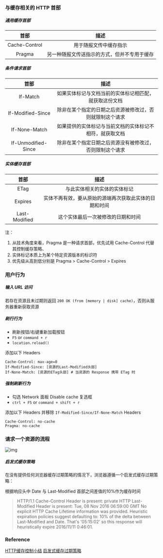 ### 与缓存相关的 HTTP 首部

##### 通用缓存首部

|     首部      |                     描述                     |
| :-----------: | :------------------------------------------: |
| Cache-Control |            用于随报文传中缓存指示            |
|    Pragma     | 另一种随报文传送指示的方式，但并不专用于缓存 |

##### 条件请求首部

|        首部         |                           描述                           |
| :-----------------: | :------------------------------------------------------: |
|      If-Match       |  如果实体标记与文档当前的实体标记相匹配，就获取这份文档  |
|  If-Modified-Since  | 除非在某个指定的日期之后资源被修改过，否则就限制这个请求 |
|    If-None-Match    | 如果提供的实体标记与当前文档的实体标记不相符，就获取文档 |
| If-Unmodified-Since | 除非在某个指定日期之后资源没有被修改过，否则限制这个请求 |

##### 实体缓存首部

|     首部      |                          描述                          |
| :-----------: | :----------------------------------------------------: |
|     ETag      |              与此实体相关的实体的实体标记              |
|    Expires    | 实体不再有效，要从原始的源端再次获取此实体的日期和时间 |
| Last-Modified |           这个实体最后一次被修改的日期和时间           |

注：

1. 从技术角度来看，Pragma 是一种请求首部，优先试用 Cache-Control 代替其控制缓存策略、
2. 实体标记本质上为某个特定资源版本的标识符
3. 优先级从高到低分别是 Pragma > Cache-Control > Expires

### 用户行为

##### 输入 URL 访问

若存在资源且未过期则返回 `200 OK (from [memory | disk] cache)`，否则从服务器重新获取资源

##### 刷行行为 

- 刷新按钮/右键重新加载按钮
- `F5` or `command + r`
- `location.reload()`

添加以下 Headers
```http
Cache-Control: max-age=0
If-Modified-Since: [资源的Last-Modified头部]
If-None-Match: [资源的ETag头部] # 当资源的 Response 携带 ETag 时
```

##### 强制刷新行为

- 勾选 Network 面板 Disable cache 复选框
- `ctrl + F5` or `command + shift + r`

添加以下 Headers 并移除 `If-Modified-Since/If-None-Match` Headers

```http
Cache-Control: no-cache
Pragma: no-cache
```

### 请求一个资源的流程

![img](http://7tszky.com1.z0.glb.clouddn.com/Fsg_VB_TZqx8Gih88h3rKm_G-gWq)

##### 启发式缓存策略

在没有提供任何浏览器缓存过期策略的情况下，浏览器遵循一个启发式缓存过期策略：

根据响应头中 Date 与 Last-Modified 首部之间差值的10%作为缓存时间

> HTTP/1.1 Cache-Control Header is present: private
> HTTP Last-Modified Header is present: Tue, 08 Nov 2016 06:59:00 GMT
> No explicit HTTP Cache Lifetime information was provided.
> Heuristic expiration policies suggest defaulting to: 10% of the delta between Last-Modified and Date.
> That's '05:15:02' so this response will heuristically expire 2016/11/11 0:46:01.

### Reference

[HTTP缓存控制小结](http://imweb.io/topic/5795dcb6fb312541492eda8c)
[启发式缓存过期策略](https://mp.weixin.qq.com/s/qOMO0LIdA47j3RjhbCWUEQ?ref=myread)

